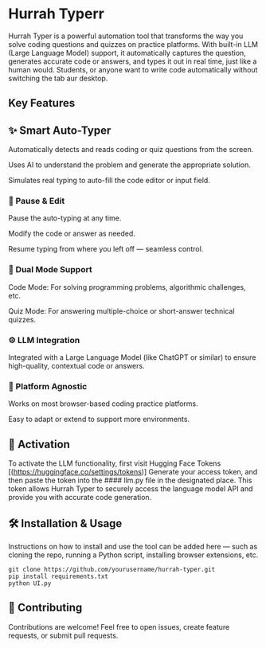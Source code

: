 # Hurrah Typerr
Hurrah Typer is a powerful automation tool that transforms the way you solve coding questions and quizzes on practice platforms. With built-in LLM (Large Language Model) support, it automatically captures the question, generates accurate code or answers, and types it out in real time, just like a human would. Students, or anyone want to write code automatically without switching the tab aur desktop.


## Key Features
## ✨ Smart Auto-Typer

Automatically detects and reads coding or quiz questions from the screen.

Uses AI to understand the problem and generate the appropriate solution.

Simulates real typing to auto-fill the code editor or input field.

### 🛑 Pause & Edit

Pause the auto-typing at any time.

Modify the code or answer as needed.

Resume typing from where you left off — seamless control.

### 🔄 Dual Mode Support

Code Mode: For solving programming problems, algorithmic challenges, etc.

Quiz Mode: For answering multiple-choice or short-answer technical quizzes.

### ⚙️ LLM Integration

Integrated with a Large Language Model (like ChatGPT or similar) to ensure high-quality, contextual code or answers.

### 🎯 Platform Agnostic

Works on most browser-based coding practice platforms.

Easy to adapt or extend to support more environments.

## 🔑 Activation

To activate the LLM functionality, first visit Hugging Face Tokens [(https://huggingface.co/settings/tokens)]
Generate your access token, and then paste the token into the #### llm.py file in the designated place. This token allows Hurrah Typer to securely access the language model API and provide you with accurate code generation.


## 🛠️ Installation & Usage

Instructions on how to install and use the tool can be added here — such as cloning the repo, running a Python script, installing browser extensions, etc.
```
git clone https://github.com/yourusername/hurrah-typer.git
pip install requirements.txt
python UI.py
```
## 🤝 Contributing

Contributions are welcome! Feel free to open issues, create feature requests, or submit pull requests.
